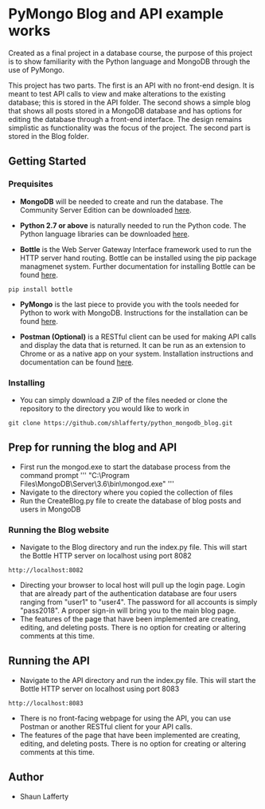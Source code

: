 # PyMongo Blog and API example works

Created as a final project in a database course, the purpose of this project is to show
familiarity with the Python language and MongoDB through the use of PyMongo.

This project has two parts. The first is an API with no front-end design. It is meant to
test API calls to view and make alterations to the existing database; this is stored in
the API folder. The second shows a simple blog that shows all posts stored in a MongoDB
database and has options for editing the database through a front-end interface. The
design remains simplistic as functionality was the focus of the project. The second part
is stored in the Blog folder.

## Getting Started

### Prequisites

* **MongoDB** will be needed to create and run the database.
The Community Server Edition can be downloaded [here](https://www.mongodb.com/download-center?jmp=tutorials#community).

* **Python 2.7 or above** is naturally needed to run the Python code.
The Python language libraries can be downloaded [here](https://www.python.org/downloads/).

* **Bottle** is the Web Server Gateway Interface framework used to run the HTTP server hand routing.
Bottle can be installed using the pip package managmenet system. Further documentation for installing Bottle can be found [here](https://bottlepy.org/docs/dev/).
```
pip install bottle
```

* **PyMongo** is the last piece to provide you with the tools needed for Python to work with MongoDB. Instructions for the installation can be found [here](https://api.mongodb.com/python/current/installation.html).

* **Postman (Optional)** is a RESTful client can be used for making API calls and display the data that is returned.
It can be run as an extension to Chrome or as a native app on your system.
Installation instructions and documentation can be found [here](https://www.getpostman.com/docs/postman/launching_postman/installation_and_updates).

### Installing

* You can simply download a ZIP of the files needed or clone the repository to the directory you would like to work in
```
git clone https://github.com/shlafferty/python_mongodb_blog.git
```

## Prep for running the blog and API
* First run the mongod.exe to start the database process from the command prompt
'''
"C:\Program Files\MongoDB\Server\3.6\bin\mongod.exe"
'''
* Navigate to the directory where you copied the collection of files
* Run the CreateBlog.py file to create the database of blog posts and users in MongoDB

### Running the Blog website
* Navigate to the Blog directory and run the index.py file. This will start the Bottle HTTP server on localhost using port 8082
```
http://localhost:8082
```
* Directing your browser to local host will pull up the login page. Login that are already part of the authentication database are four users ranging from "user1" to "user4". The password for all accounts is simply "pass2018". A proper sign-in will bring you to the main blog page.
* The features of the page that have been implemented are creating, editing, and deleting posts. There is no option for creating or altering comments at this time.

## Running the API
* Navigate to the API directory and run the index.py file. This will start the Bottle HTTP server on localhost using port 8083
```
http://localhost:8083
```
* There is no front-facing webpage for using the API, you can use Postman or another RESTful client for your API calls.
* The features of the page that have been implemented are creating, editing, and deleting posts. There is no option for creating or altering comments at this time.

## Author
* Shaun Lafferty